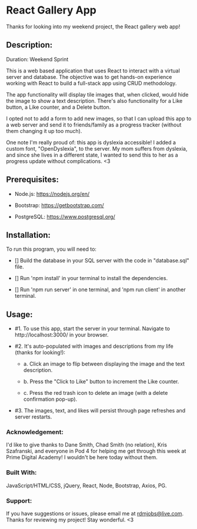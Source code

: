 # React Gallery App

Thanks for looking into my weekend project, the React gallery web app! 



## Description:

Duration: Weekend Sprint

This is a web based application that uses React to interact with a virtual server and database.  The objective was to get hands-on experience working with React to build a full-stack app using CRUD methodology.  

The app functionality will display tile images that, when clicked, would hide the image to show a text description.  There's also functionality for a Like button, a Like counter, and a Delete button.

I opted not to add a form to add new images, so that I can upload this app to a web server and send it to friends/family as a progress tracker (without them changing it up too much).

One note I'm really proud of: this app is dyslexia accessible!  I added a custom font, "OpenDyslexia", to the server.  My mom suffers from dyslexia, and since she lives in a different state, I wanted to send this to her as a progress update without complications. <3



## Prerequisites:

- Node.js: https://nodejs.org/en/

- Bootstrap: https://getbootstrap.com/ 

- PostgreSQL: https://www.postgresql.org/



## Installation:

To run this program, you will need to:

- [] Build the database in your SQL server with the code in "database.sql" file. 

- [] Run 'npm install' in your terminal to install the dependencies.

- [] Run 'npm run server' in one terminal, and 'npm run client' in another terminal.



## Usage:

- #1. To use this app, start the server in your terminal.  Navigate to http://localhost:3000/ in your browser.  

- #2. It's auto-populated with images and descriptions from my life (thanks for looking!):

  - a. Click an image to flip between displaying the image and the text description.

  - b. Press the "Click to Like" button to increment the Like counter.

  - c. Press the red trash icon to delete an image (with a delete confirmation pop-up).

- #3. The images, text, and likes will persist through page refreshes and server restarts.  



### Acknowledgement:

I'd like to give thanks to Dane Smith, Chad Smith (no relation), Kris Szafranski, and everyone in Pod 4 for helping me get through this week at Prime Digital Academy!  I wouldn't be here today without them.  



### Built With:

JavaScript/HTML/CSS, jQuery, React, Node, Bootstrap, Axios, PG. 



### Support:

If you have suggestions or issues, please email me at rdmjobs@live.com.  Thanks for reviewing my project!  Stay wonderful. <3

